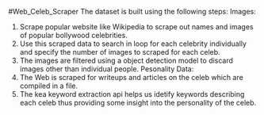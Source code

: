 #Web_Celeb_Scraper
The dataset is built using the following steps:
Images:
1. Scrape popular website like Wikipedia to scrape out names and images of popular bollywood celebrities.
2. Use this scraped data to search in loop for each celebrity individually and specify the number of images to scraped for each celeb.
3. The images are filtered using a object detection model to discard images other than individual people.
Pesonality Data:
1. The Web is scraped for writeups and articles on the celeb which are compiled in a file.
2. The kea keyword extraction api helps us idetify keywords describing each celeb thus providing some insight into the personality of the celeb.
